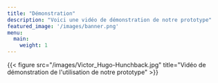 ```yaml
---
title: "Démonstration"
description: "Voici une vidéo de démonstration de notre prototype"
featured_image: '/images/banner.png'
menu:
  main:
    weight: 1
---
```

{{< figure src="/images/Victor_Hugo-Hunchback.jpg" title="Vidéo de démonstration de l'utilisation de notre prototype" >}}
